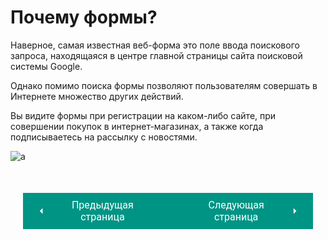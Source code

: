 # Почему формы?

Наверное, самая известная веб-форма это поле ввода поискового запроса, находящаяся в центре главной страницы сайта поисковой системы Google.

Однако помимо поиска формы позволяют пользователям совершать в Интернете множество других действий.

Вы видите формы при регистрации на каком-либо сайте, при совершении покупок в интернет-магазинах, а также когда подписываетесь на рассылку с новостями.

![a](/html-css-manual/assets/images/googleformex.png)

<div style="display: flex; justify-content: space-between; padding: 20px; margin-top:30px;"><button class="custom-button" style="background-color: rgb(0, 148, 133); color: white; font-family: 'Roboto', sans-serif; border: none; cursor: pointer; padding: 10px 20px; font-size: 16px; display: flex; align-items: center;" onclick="window.location.href='/html-css-manual/html/forms'"><svg xmlns="http://www.w3.org/2000/svg" viewBox="0 0 24 24" style="fill: white; width: 20px; height: 20px;"><path d="M15 18l-6-6 6-6" /></svg><span style="margin: 0 10px;">Предыдущая страница</span></button><button class="custom-button" style="background-color: rgb(0, 148, 133); color: white; font-family: 'Roboto', sans-serif; border: none; cursor: pointer; padding: 10px 20px; font-size: 16px; display: flex; align-items: center;" onclick="window.location.href='/html-css-manual/html/forms/struct'"><span style="margin: 0 10px;">Следующая страница</span><svg xmlns="http://www.w3.org/2000/svg" viewBox="0 0 24 24" style="fill: white; width: 20px; height: 20px;"><path d="M9 18l6-6-6-6" /></svg></button></div>
